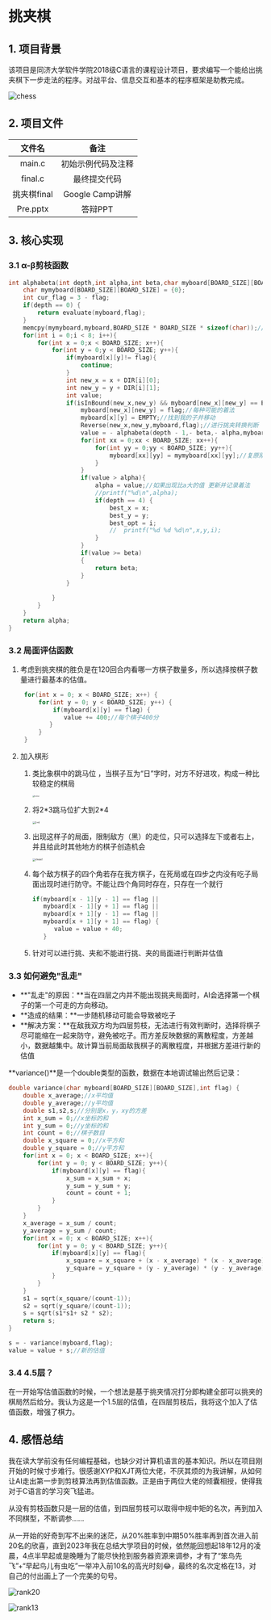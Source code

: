 # 挑夹棋

## 1. 项目背景

该项目是同济大学软件学院2018级C语言的课程设计项目，要求编写一个能给出挑夹棋下一步走法的程序。对战平台、信息交互和基本的程序框架是助教完成。

![chess](/assets/chess.png)

## 2. 项目文件

|   文件名    |        备注        |
| :---------: | :----------------: |
|   main.c    | 初始示例代码及注释 |
|   final.c   |    最终提交代码    |
| 挑夹棋final |  Google Camp讲解   |
|  Pre.pptx   |      答辩PPT       |



## 3. 核心实现

### 3.1 α-β剪枝函数

```c
int alphabeta(int depth,int alpha,int beta,char myboard[BOARD_SIZE][BOARD_SIZE],int flag) {
    char mymyboard[BOARD_SIZE][BOARD_SIZE] = {0};
    int cur_flag = 3 - flag;
    if(depth == 0) {
        return evaluate(myboard,flag);
    }
    memcpy(mymyboard,myboard,BOARD_SIZE * BOARD_SIZE * sizeof(char));//拷贝当前棋局以备用，每层要复原
    for(int i = 0;i < 8; i++){
        for(int x = 0;x < BOARD_SIZE; x++){
            for(int y = 0;y < BOARD_SIZE; y++){
                if(myboard[x][y]!= flag){
                    continue;
                }
                int new_x = x + DIR[i][0];
                int new_y = y + DIR[i][1];
                int value;
                if(isInBound(new_x,new_y) && myboard[new_x][new_y] == EMPTY){
                    myboard[new_x][new_y] = flag;//每种可能的着法
                    myboard[x][y] = EMPTY;//找到我的子并移动
                    Reverse(new_x,new_y,myboard,flag);//进行挑夹转换判断
                    value = - alphabeta(depth - 1,- beta,- alpha,myboard,cur_flag);//ab剪枝递归 <注意交换ab位置且为负值 基于负极大值搜索>
                    for(int xx = 0;xx < BOARD_SIZE; xx++){
                        for(int yy = 0;yy < BOARD_SIZE; yy++){
                            myboard[xx][yy] = mymyboard[xx][yy];//复原刚刚移动的棋盘 即撤销着法
                        }
                    }
                    if(value > alpha){
                        alpha = value;//如果出现比a大的值 更新并记录着法
                        //printf("%d\n",alpha);
                        if(depth == 4) {
                            best_x = x;
                            best_y = y;
                            best_opt = i;
                            //  printf("%d %d %d\n",x,y,i);
                        }
                    }
                    if(value >= beta)
                    {
                        return beta;
                    }
                }
                
            }
        }
    }
    return alpha;
}
```

### 3.2 局面评估函数

1. 考虑到挑夹棋的胜负是在120回合内看哪一方棋子数量多，所以选择按棋子数量进行最基本的估值。

   ```c
    for(int x = 0; x < BOARD_SIZE; x++) {
        for(int y = 0; y < BOARD_SIZE; y++) {
        	if(myboard[x][y] == flag) {
               value += 400;//每个棋子400分
           }
        }
    }
   ```

2. 加入棋形

   1. 类比象棋中的跳马位 ，当棋子互为“日”字时，对方不好进攻，构成一种比较稳定的棋局

      <img src="/assets/horse.png" alt="horse" style="zoom: 25%;" />

   2. 将2*3跳马位扩大到2\*4

      <img src="/assets/24.png" alt="2*4" style="zoom: 33%;" />

   3. 出现这样子的局面，限制敌方（黑）的走位，只可以选择左下或者右上，并且给此时其他地方的棋子创造机会

      <img src="/assets/chess1.png" alt="chess1" style="zoom: 33%;" />

   4. 每个敌方棋子的四个角若存在我方棋子，在死局或在四步之内没有吃子局面出现时进行防守。不能让四个角同时存在，只存在一个就行

      ```c
      if(myboard[x - 1][y - 1] == flag || 
         myboard[x - 1][y + 1] == flag || 
         myboard[x + 1][y - 1] == flag || 
         myboard[x + 1][y + 1] == flag) {
            value = value + 40;
         }
      ```

   5. 针对可以进行挑、夹和不能进行挑、夹的局面进行判断并估值

### 3.3 如何避免"乱走"

- **"乱走"的原因：**当在四层之内并不能出现挑夹局面时，AI会选择第一个棋子的第一个可走的方向移动。
- **造成的结果：**一步随机移动可能会导致被吃子
- **解决方案：**在敌我双方均为四层剪枝，无法进行有效判断时，选择将棋子尽可能缩在一起来防守，避免被吃子。而方差反映数据的离散程度，方差越小，数据越集中。故计算当前局面敌我棋子的离散程度，并根据方差进行新的估值

**variance()**是一个double类型的函数，数据在本地调试输出然后记录：

```c
double variance(char myboard[BOARD_SIZE][BOARD_SIZE],int flag) {
    double x_average;//x平均值
    double y_average;//y平均值
    double s1,s2,s;//分别是x，y，xy的方差
    int x_sum = 0;//x坐标的和
    int y_sum = 0;//y坐标的和
    int count = 0;//棋子数目
    double x_square = 0;//x平方和
    double y_square = 0;//y平方和
    for(int x = 0; x < BOARD_SIZE; x++){
        for(int y = 0; y < BOARD_SIZE; y++){
            if(myboard[x][y] == flag){
                x_sum = x_sum + x;
                y_sum = y_sum + y;
                count = count + 1;
            }
        }
    }
    x_average = x_sum / count;
    y_average = y_sum / count;
    for(int x = 0; x < BOARD_SIZE; x++){
        for(int y = 0; y < BOARD_SIZE; y++){
            if(myboard[x][y] == flag){
                x_square = x_square + (x - x_average) * (x - x_average);
                y_square = y_square + (y - y_average) * (y - y_average);
            }
        }
    }
    s1 = sqrt(x_square/(count-1));
    s2 = sqrt(y_square/(count-1));
    s = sqrt(s1*s1+ s2 * s2);
    return s;
}

s = - variance(myboard,flag);
value = value + s;//新的估值
```



### 3.4 4.5层？

​    在一开始写估值函数的时候，一个想法是基于挑夹情况打分即构建全部可以挑夹的棋局然后给分。我认为这是一个1.5层的估值，在四层剪枝后，我将这个加入了估值函数，增强了棋力。 



## 4. 感悟总结

我在读大学前没有任何编程基础，也缺少对计算机语言的基本知识。所以在项目刚开始的时候寸步难行。很感谢XYP和XJT两位大佬，不厌其烦的为我讲解，从如何让AI走出第一步到剪枝算法再到估值函数。正是由于两位大佬的倾囊相授，使得我对于C语言的学习突飞猛进。

从没有剪枝函数只是一层的估值，到四层剪枝可以取得中规中矩的名次，再到加入不同棋型，不断调参……

从一开始的好奇到写不出来的迷茫，从20%胜率到中期50%胜率再到首次进入前20名的欣喜，直到2023年我在总结大学项目的时候，依然能回想起18年12月的凌晨，4点半早起或是晚睡为了能尽快抢到服务器资源来调参，才有了“笨鸟先飞”+“早起鸟儿有虫吃”一举冲入前10名的高光时刻:joy:，最终的名次定格在13，对自己的付出画上了一个完美的句号。

![rank20](assets/rank18.jpg)

![rank13](/assets/rank13.jpg)

